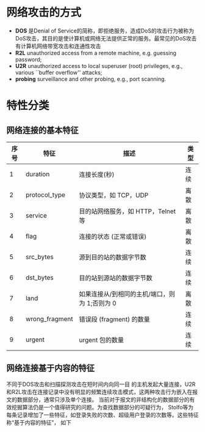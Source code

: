 # 网络攻击的方式
+ **DOS** 是Denial of Service的简称，即拒绝服务，造成DoS的攻击行为被称为DoS攻击，其目的是使计算机或网络无法提供正常的服务。最常见的DoS攻击有计算机网络带宽攻击和连通性攻击
+ **R2L** unauthorized access from a remote machine, e.g. guessing password;
+ **U2R**  unauthorized access to local superuser (root) privileges, e.g., various ``buffer overflow'' attacks;
+ **probing** surveillance and other probing, e.g., port scanning.

# 特性分类

## 网络连接的基本特征

序号    |     特征        |    描述                                         |        类型
-------|----------------|-------------------------------------------------|----------------
1      | duration       |  连接长度(秒)                                     |  连续
2      | protocol_type  |协议类型，如 TCP，UDP                               | 离散
3      | service        |目的站网络服务，如 HTTP，Telnet 等                   | 离散
4      | flag           |连接的状态 (正常或错误)                              | 离散
5      | src_bytes      |源到目的站的数据字节数                               |  连续
6      | dst_bytes      |目的站到源站的数据字节数                              | 连续
7      | land           |如果连接从/到相同的主机/端口，则 为 1;否则为 0          | 离散
8      | wrong_fragment |错误段 (fragment) 的数量                            | 连续
9      | urgent         |urgent 包的数量                                    | 连续

## 网络连接基于内容的特征

不同于DOS攻击和扫描探测攻击在短时间内向同一目的主机发起大量连接，U2R和R2L攻击在连接记录中没有明显的频繁连续攻击模式，这两种攻击行为嵌入在报文的数据部分，通常只涉及单个连接。当前对于报文的非结构化的数据部分的有效挖掘算法仍是一个值得研究的问题。为查找数据部分的可疑行为， Stolfo等为每条记录增加了一些特征，如登录失败的次数、超级用户登录的次数等。这些特征称“基于内容的特征”， 如下